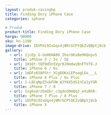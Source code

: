 ```yaml
---
layout: produk-casinghp
title: Finding Dory iPhone Case
categories: iphone

# Produk
product-title: Finding Dory iPhone Case
harga: 90000
sku: hn-1190
image-drive: 1DVPdi92xGqs4jWRrGCPtQEZvQBptj8cb
gallery:
  - url: 1jcEp_G-UoH6HA80_IhorOKsBe9KQnpvS
    title: iPhone 5 / 5s / SE
  - url: 1H1Ot-tQF9d5nSVgr0J0mdwiBnFTV78-J
    title: iPhone 6 / 6s
  - url: 1mDFz65APGtr_XCgOOKxLEPoagLGo___L
    title: iPhone 6 Plus / 6s Plus
  - url: 1-L0CqNpZ5ukFUW_WJY6X5dS1nCw1yYGR
    title: iPhone 7 / 8
  - url: 1vgEodrzDaUkr_c3gdndOmQqJ_eXsBhR-
    title: iPhone 7 Plus / 8 Plus
  - url: 1DVPdi92xGqs4jWRrGCPtQEZvQBptj8cb
    title: iPhone X
---
```

